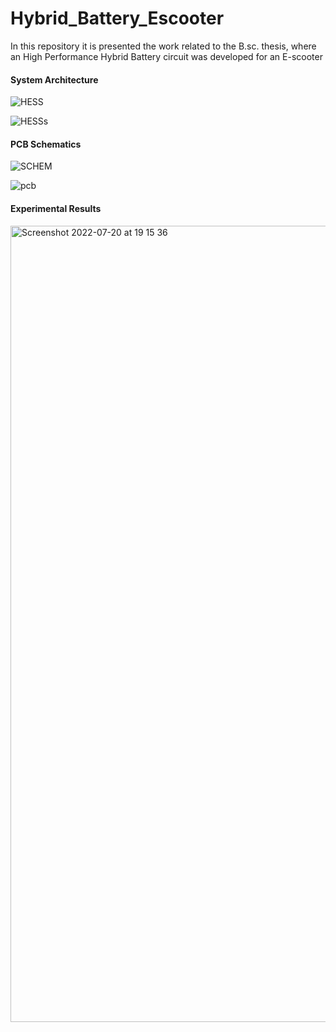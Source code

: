# Hybrid_Battery_Escooter
In this repository it is presented the work related to the B.sc. thesis, where an High Performance Hybrid Battery circuit was developed for an E-scooter



#### System Architecture
![HESS](https://user-images.githubusercontent.com/101090050/180007583-e6b3301b-7f2d-4e30-8a64-285f9df85332.PNG)

![HESSs](https://user-images.githubusercontent.com/101090050/180007615-46b23923-c836-48ca-bac8-a2a4d660f0a4.PNG)

#### PCB Schematics 
![SCHEM](https://user-images.githubusercontent.com/101090050/180007746-7e791b12-079b-4ef7-acde-9ea6ea2b0889.PNG)


![pcb](https://user-images.githubusercontent.com/101090050/180007790-2e9798ed-9b28-4c52-8521-7af3f6a74f22.PNG)

#### Experimental Results 
<img width="1274" alt="Screenshot 2022-07-20 at 19 15 36" src="https://user-images.githubusercontent.com/101090050/180031879-9c3945b0-09c3-4dc3-a4d9-581c698a17a9.png">
